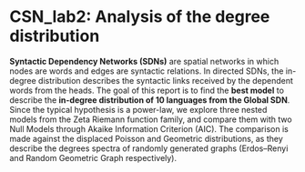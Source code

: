 # CSN_lab2: Analysis of the degree distribution

__Syntactic Dependency Networks (SDNs)__ are spatial networks in which nodes are words and edges are syntactic relations. 
In directed SDNs, the in-degree distribution describes the syntactic links received by the dependent words from the heads. 
The goal of this report is to find the __best model__ to describe the __in-degree distribution of 10 languages from the Global SDN__. 
Since the typical hypothesis is a power-law, we explore three nested models from the Zeta Riemann function family, 
and compare them with two Null Models through Akaike Information Criterion (AIC). 
The comparison is made against the displaced Poisson and Geometric distributions, as they describe the degrees spectra
of randomly generated graphs (Erdos–Renyi and Random Geometric Graph respectively).
